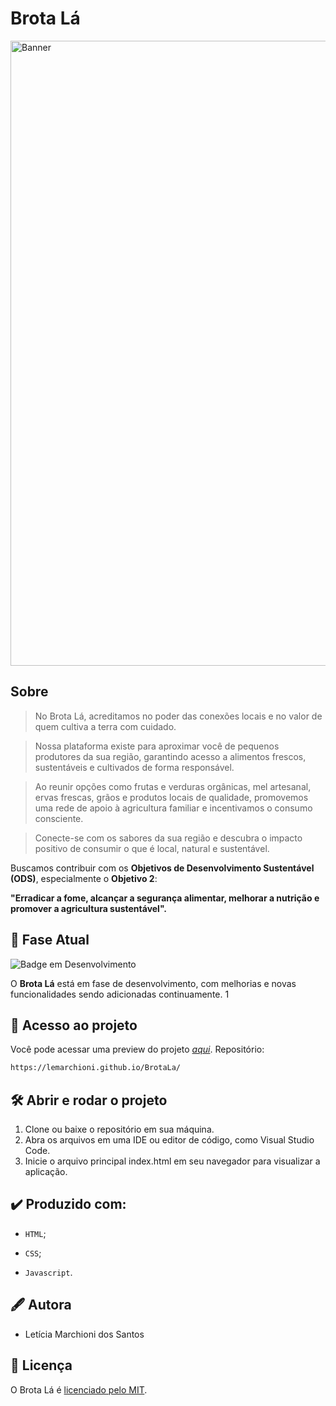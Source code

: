 # Brota Lá

<img align="center" alt="Banner" width="1000" src="https://i.imgur.com/ErRnhfZ.png">

## Sobre

> No Brota Lá, acreditamos no poder das conexões locais e no valor de quem cultiva a terra com cuidado. 

> Nossa plataforma existe para aproximar você de pequenos produtores da sua região, garantindo acesso a alimentos frescos, sustentáveis e cultivados de forma responsável. 

> Ao reunir opções como frutas e verduras orgânicas, mel artesanal, ervas frescas, grãos e produtos locais de qualidade, promovemos uma rede de apoio à agricultura familiar e incentivamos o consumo consciente.

> Conecte-se com os sabores da sua região e descubra o impacto positivo de consumir o que é local, natural e sustentável.

Buscamos contribuir com os **Objetivos de Desenvolvimento Sustentável (ODS)**, especialmente o **Objetivo 2**:  

**"Erradicar a fome, alcançar a segurança alimentar, melhorar a nutrição e promover a agricultura sustentável".**


## 🚀 Fase Atual

![Badge em Desenvolvimento](http://img.shields.io/static/v1?label=STATUS&message=EM%20DESENVOLVIMENTO&color=GREEN&style=for-the-badge)

O **Brota Lá** está em fase de desenvolvimento, com melhorias e novas funcionalidades sendo adicionadas continuamente.
1
## 📁 Acesso ao projeto

Você pode acessar uma preview do projeto [*aqui*]([https://lemarchioni.github.io/BrotaLa/index.html]). Repositório:

```bash
https://lemarchioni.github.io/BrotaLa/
```


## 🛠️ Abrir e rodar o projeto

1. Clone ou baixe o repositório em sua máquina.
2. Abra os arquivos em uma IDE ou editor de código, como Visual Studio Code.
3. Inicie o arquivo principal index.html em seu navegador para visualizar a aplicação.

## ✔️ Produzido com:

* `HTML`;

* `CSS`;

* `Javascript`. 

## 🖋️ Autora

* Letícia Marchioni dos Santos

## 📖 Licença

O Brota Lá é [licenciado pelo MIT](./LICENSE).
